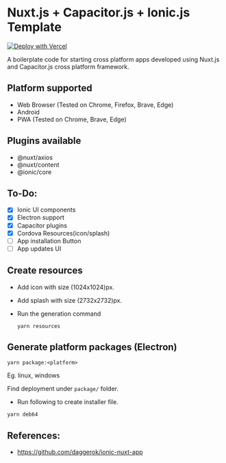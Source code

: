 # Nuxt.js + Capacitor.js + Ionic.js Template

[![Deploy with Vercel](https://vercel.com/button)](https://vercel.com/new/git/external?repository-url=https%3A%2F%2Fgithub.com%2FMexsonFernandes%2Fnuxt-capacitor-app)

A boilerplate code for starting cross platform apps developed using Nuxt.js and Capacitor.js cross platform framework.

## Platform supported
* Web Browser (Tested on Chrome, Firefox, Brave, Edge)
* Android
* PWA (Tested on Chrome, Brave, Edge)

## Plugins available
* @nuxt/axios
* @nuxt/content
* @ionic/core

## To-Do:
- [x] Ionic UI components
- [x] Electron support
- [x] Capacitor plugins
- [x] Cordova Resources(icon/splash)
- [ ] App installation Button
- [ ] App updates UI

## Create resources

* Add icon with size (1024x1024)px.
* Add splash with size (2732x2732)px.
* Run the generation command

    `yarn resources`

## Generate platform packages (Electron)

`yarn package:<platform>`

Eg. linux, windows

Find deployment under `package/` folder.


* Run following to create installer file.

`yarn deb64`


## References:
* https://github.com/daggerok/ionic-nuxt-app
